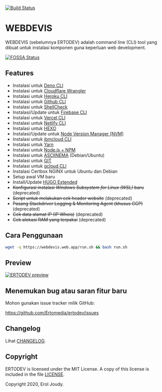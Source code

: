 [![Build Status](https://travis-ci.com/Ertomedia/ertodev.svg?branch=master)](https://travis-ci.com/Ertomedia/ertodev)

# WEBDEVIS

WEBDEVIS (sebelumnya ERTODEV) adalah command line (CLI) tool yang dibuat untuk instalasi komponen guna keperluan web development.

[![FOSSA Status](https://app.fossa.com/api/projects/git%2Bgithub.com%2FErtomedia%2Fertodev.svg?type=large)](https://app.fossa.com/projects/git%2Bgithub.com%2FErtomedia%2Fertodev?ref=badge_large)

## Features

* Instalasi untuk [Deno CLI](https://deno.land/manual@v1.20.1/getting_started/installation)
* Instalasi untuk [Cloudflare Wrangler](https://developers.cloudflare.com/workers/cli-wrangler/)
* Instalasi untuk [Heroku CLI](https://devcenter.heroku.com/articles/heroku-cli)
* Instalasi untuk [Github CLI](https://cli.github.com/manual/)
* Instalasi untuk [ShellCheck](https://github.com/koalaman/shellcheck)
* Instalasi/Update untuk [Firebase CLI](https://firebase.google.com/docs/cli/)
* Instalasi untuk [Vercel CLI](https://vercel.com/docs/cli#getting-started)
* Instalasi untuk [Netlify CLI](https://docs.netlify.com/cli/get-started/)
* Instalasi untuk [HEXO](https://hexo.io/docs/)
* Instalasi/Update untuk [Node Version Manager (NVM)](https://github.com/nvm-sh/nvm)
* Instalasi untuk [ibmcloud CLI](https://cloud.ibm.com/docs/cli?topic=cli-install-ibmcloud-cli#shell_install)
* Instalasi untuk [Yarn](https://yarnpkg.com/getting-started/install)
* Instalasi untuk [Node.js + NPM](https://nodejs.org/en/download/package-manager/)
* Instalasi untuk [ASCIINEMA](https://asciinema.org/docs/installation#installing-on-linux) (Debian/Ubuntu)
* Instalasi untuk [GIT](https://git-scm.com/download/linux)
* Instalasi untuk [gcloud CLI](https://cloud.google.com/sdk/docs/how-to)
* Instalasi Certbox NGINX untuk Ubuntu dan Debian
* Setup awal VM baru
* Install/Update [HUGO Extended](https://gohugo.io/getting-started/installing/#linux)
* ~~Konfigurasi instalasi *Windows Subsystem for Linux (WSL)* baru~~ (deprecated)
* ~~Script untuk melakukan cek header website~~ (deprecated)
* ~~Pasang Stackdriver Logging & Monitoring Agent (khusus GCP)~~ (deprecated)
* ~~Cek data alamat IP (IP Whois)~~ (deprecated)
* ~~Cek alokasi RAM yang terpakai~~ (deprecated)

## Cara Penggunaan

```bash
wget -q https://webdevis.web.app/run.sh && bash run.sh
```

## Preview 

[![ERTODEV preview](https://static.my.id/vid/ertodev-832528b7-3ed9-45ea-bd5e-b8784a005d09x.png)](https://erto.my.id)

## Menemukan bug atau saran fitur baru

Mohon gunakan issue tracker milik GitHub:

https://github.com/Ertomedia/ertodev/issues


## Changelog

Lihat [CHANGELOG](https://github.com/Ertomedia/ertodev/blob/master/CHANGELOG.md).

## Copyright

ERTODEV is licensed under the MIT License. A copy of this license is included in the file [LICENSE](https://github.com/Ertomedia/ertodev/blob/master/LICENSE).

Copyright 2020, Erol Joudy.